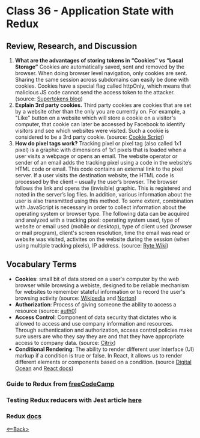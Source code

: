 # Class 36 - Application State with Redux

## Review, Research, and Discussion
1. **What are the advantages of storing tokens in “Cookies” vs “Local Storage”** Cookies are automatically saved, sent and removed by the browser. When doing browser level navigation, only cookies are sent. Sharing the same session across subdomains can easily be done with cookies. Cookies have a special flag called httpOnly, which means that malicious JS code cannot send the access token to the attacker. (source: [Supertokens blog](https://supertokens.io/blog/cookies-vs-localstorage-for-sessions-everything-you-need-to-know))
1. **Explain 3rd party cookies.** Third party cookies are cookies that are set by a website other than the only you are currently on. For example, a "Like" button on a website which will store a cookie on a visitor's computer, that cookie can later be accessed by Facebook to identify visitors and see which websites were visited. Such a cookie is considered to be a 3rd party cookie. (source: [Cookie Script](https://cookie-script.com/all-you-need-to-know-about-third-party-cookies.html))
1. **How do pixel tags work?** Tracking pixel or pixel tag (also called 1x1 pixel) is a graphic with dimensions of 1x1 pixels that is loaded when a user visits a webpage or opens an email. The website operator or sender of an email adds the tracking pixel using a code in the website’s HTML code or email. This code contains an external link to the pixel server. If a user visits the destination website, the HTML code is processed by the client – usually the user’s browser. The browser follows the link and opens the (invisible) graphic. This is registered and noted in the server’s log files. In addition, various information about the user is also transmitted using this method. To some extent, combination with JavaScript is necessary in order to collect information about the operating system or browser type. The following data can be acquired and analyzed with a tracking pixel: operating system used, type of website or email used (mobile or desktop), type of client used (browser or mail program), client's screen resolution, time the email was read or website was visited, activites on the website during the session (when using multiple tracking pixels), IP address. (source: [Ryte Wiki](https://en.ryte.com/wiki/Tracking_Pixel))

## Vocabulary Terms

- **Cookies**: small bit of data stored on a user's computer by the web browser while browsing a webiste, designed to be reliable mechanism for websites to remember stateful information or to record the user's browsing activity (source: [Wikipedia](https://en.wikipedia.org/wiki/HTTP_cookie) and [Norton](https://us.norton.com/internetsecurity-privacy-what-are-cookies.html))
- **Authorization**: Process of giving someone the ability to access a resource (source: [auth0](https://auth0.com/intro-to-iam/what-is-authorization/))
- **Access Control**: Component of data security that dictates who is allowed to access and use company information and resources. Through authentication and authorization, access control policies make sure users are who they say they are and that they have appropriate access to company data. (source: [Citrix](https://www.citrix.com/solutions/secure-access/what-is-access-control.html))
- **Conditional Rendering**: The ability to render different user interface (UI) markup if a condition is true or false. In React, it allows us to render different elements or components based on a condition. (source [Digital Ocean](https://www.digitalocean.com/community/tutorials/7-ways-to-implement-conditional-rendering-in-react-applications) and [React docs](https://reactjs.org/docs/conditional-rendering.html))

### Guide to Redux from [freeCodeCamp](https://www.freecodecamp.org/news/understanding-redux-the-worlds-easiest-guide-to-beginning-redux-c695f45546f6/)

### Testing Redux reducers with Jest article [here](https://medium.com/@netxm/testing-redux-reducers-with-jest-6653abbfe3e1)

### Redux [docs](https://redux.js.org/)

[<==Back>](../README.md)
